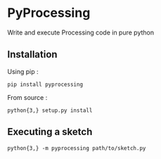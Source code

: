 # PyProcessing

Write and execute Processing code in pure python

## Installation

Using pip :

`pip install pyprocessing`

From source :

`python{3,} setup.py install`

## Executing a sketch

`python{3,} -m pyprocessing path/to/sketch.py`
